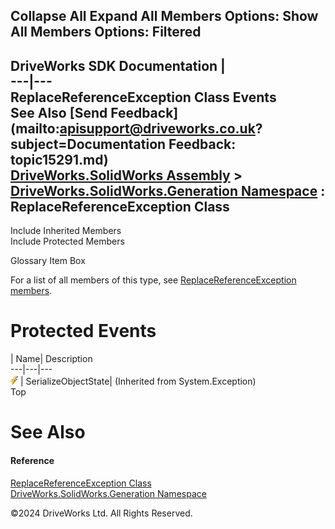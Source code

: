        

 Collapse All Expand All  Members Options: Show All  Members Options: Filtered   
---  
DriveWorks SDK Documentation  |   
---|---  
ReplaceReferenceException Class Events   
See Also [Send Feedback](mailto:apisupport@driveworks.co.uk?subject=Documentation Feedback: topic15291.md)  
[DriveWorks.SolidWorks Assembly](topic13342.md) > [DriveWorks.SolidWorks.Generation Namespace](topic15094.md) : ReplaceReferenceException Class  
---  
  
Include Inherited Members    
Include Protected Members    


Glossary Item Box

For a list of all members of this type, see [ReplaceReferenceException members](topic15292.md).

# Protected Events

| Name| Description  
---|---|---  
![Protected Event](dotnetimages/protectedEvent.gif)| SerializeObjectState|  (Inherited from System.Exception)  
Top

# See Also

#### Reference

[ReplaceReferenceException Class](topic15291.md)   
[DriveWorks.SolidWorks.Generation Namespace](topic15094.md)

©2024 DriveWorks Ltd. All Rights Reserved.
